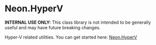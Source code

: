 ﻿Neon.HyperV
===========

**INTERNAL USE ONLY:** This class library is not intended to be generally useful and may have future breaking changes.

Hyper-V related utilities.  You can get started here: [Neon.HyperV](https://doc.neonkube.com/N_Neon_HyperV.htm)

